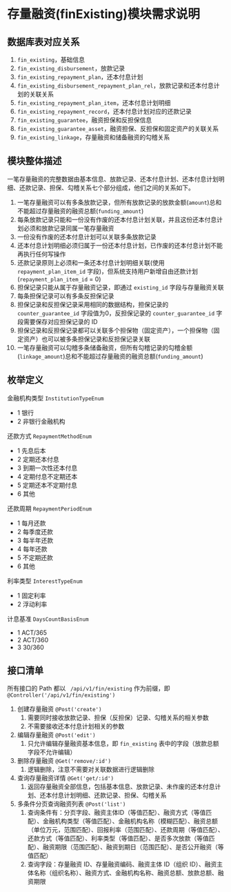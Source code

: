 # 存量融资(finExisting)模块需求说明

## 数据库表对应关系

1. `fin_existing`，基础信息
2. `fin_existing_disbursement`，放款记录
3. `fin_existing_repayment_plan`，还本付息计划
4. `fin_existing_disbursement_repayment_plan_rel`，放款记录和还本付息计划的关联关系
5. `fin_existing_repayment_plan_item`，还本付息计划明细
6. `fin_existing_repayment_record`，还本付息计划对应的还款记录
7. `fin_existing_guarantee`，融资担保和反担保信息
8. `fin_existing_guarantee_asset`，融资担保、反担保和固定资产的关联关系
9. `fin_existing_linkage`，存量融资和储备融资的勾稽关系

## 模块整体描述

一笔存量融资的完整数据由基本信息、放款记录、还本付息计划、还本付息计划明细、还款记录、担保、勾稽关系七个部分组成，他们之间的关系如下。

1. 一笔存量融资可以有多条放款记录，但所有放款记录的放款金额(`amount`)总和不能超过存量融资的融资总额(`funding_amount`)
2. 每条放款记录只能和一份没有作废的还本付息计划关联，并且这份还本付息计划必须和放款记录同属一笔存量融资
3. 一份没有作废的还本付息计划可以关联多条放款记录
4. 还本付息计划明细必须归属于一份还本付息计划，已作废的还本付息计划不能再执行任何写操作
5. 还款记录原则上必须和一条还本付息计划明细关联(使用 `repayment_plan_item_id` 字段)，但系统支持用户新增自由还款计划(`repayment_plan_item_id` = 0)
6. 担保记录只能从属于存量融资记录，即通过 `existing_id` 字段与存量融资关联
7. 每条担保记录可以有多条反担保记录
8. 担保记录和反担保记录采用相同的数据结构，担保记录的 `counter_guarantee_id` 字段值为0，反担保记录的 `counter_guarantee_id` 字段需要保存对应担保记录的 ID
9. 担保记录和反担保记录都可以关联多个担保物（固定资产），一个担保物（固定资产）也可以被多条担保记录和反担保记录关联
10. 一笔存量融资可以勾稽多条储备融资，但所有勾稽记录的勾稽金额(`linkage_amount`)总和不能超过存量融资的融资总额(`funding_amount`)

## 枚举定义

金融机构类型 `InstitutionTypeEnum`

  - 1 银行
  - 2 非银行金融机构

还款方式 `RepaymentMethodEnum`

  - 1 先息后本
  - 2 定期还本付息
  - 3 到期一次性还本付息
  - 4 定期付息不定期还本
  - 5 定期还本不定期付息
  - 6 其他

还款周期 `RepaymentPeriodEnum`

  - 1 每月还款
  - 2 每季度还款
  - 3 每半年还款
  - 4 每年还款
  - 5 不定期还款
  - 6 其他

利率类型 `InterestTypeEnum`

  - 1 固定利率
  - 2 浮动利率

计息基准 `DaysCountBasisEnum`

  - 1 ACT/365
  - 2 ACT/360
  - 3 30/360

## 接口清单

所有接口的 Path 都以 ` /api/v1/fin/existing` 作为前缀，即 `@Controller('/api/v1/fin/existing')`

1. 创建存量融资 `@Post('create')`
   1. 需要同时接收放款记录、担保（反担保）记录、勾稽关系的相关参数
   2. 不需要接收还本付息计划相关的参数
2. 编辑存量融资 `@Post('edit')`
   1. 只允许编辑存量融资基本信息，即 `fin_existing` 表中的字段（放款总额字段不允许编辑）
3. 删除存量融资 `@Get('remove/:id')`
   1. 逻辑删除，注意不需要对关联数据进行逻辑删除
4. 查询存量融资详情 `@Get('get/:id')`
   1. 返回存量融资全部信息，包括基本信息、放款记录、未作废的还本付息计划、还本付息计划明细、还款记录、担保、勾稽关系
5. 多条件分页查询融资列表 `@Post('list')`
   1. 查询条件有：分页字段、融资主体ID（等值匹配）、融资方式（等值匹配）、金融机构类型（等值匹配）、金融机构名称（模糊匹配）、融资总额（单位万元，范围匹配）、回报利率（范围匹配）、还款周期（等值匹配）、还款方式（等值匹配）、利率类型（等值匹配）、是否多次放款（等值匹配）、融资期限（范围匹配）、融资到期日（范围匹配）、是否公开融资（等值匹配）
   2. 查询字段：存量融资 ID、存量融资编码、融资主体 ID（组织 ID）、融资主体名称（组织名称）、融资方式、金融机构名称、融资总额、放款总额、融资期限
